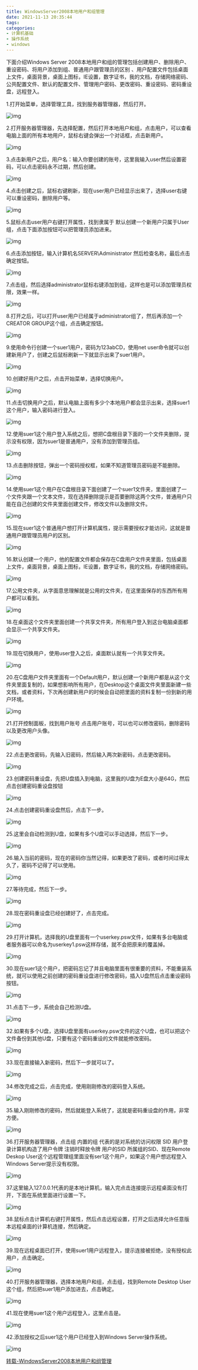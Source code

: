 ```yaml
---
title: WindowsServer2008本地用户和组管理
date: 2021-11-13 20:35:44
tags:
categories:
- 计算机基础
- 操作系统
- windows
---
```




下面介绍Windows Server 2008本地用户和组的管理包括创建用户、删除用户、重设密码、将用户添加到组、普通用户跟管理员的区别 、用户配置文件包括桌面上文件，桌面背景，桌面上图标，IE设置，数字证书，我的文档，存储网络密码、公共配置文件、默认的配置文件、管理用户密码、更改密码、重设密码、密码重设盘，远程登入。

<!-- more -->



1.打开始菜单，选择管理工具，找到服务器管理器，然后打开。

![img](http://blogimg.hongjy.cn/1766147-20190813204927125-784981881.png)

2.打开服务器管理器，先选择配置，然后打开本地用户和组，点击用户，可以查看电脑上面的所有本地用户，鼠标右键会弹出一个对话框，点击新用户。

![img](http://blogimg.hongjy.cn/1766147-20190813205026643-983174227.png)

3.点击新用户之后，用户名：输入你要创建的账号，这里我输入user然后设置密码，可以点击密码永不过期，然后创建。

![img](http://blogimg.hongjy.cn/1766147-20190813205252936-1805454423.png)

4.点击创建之后，鼠标右键刷新，现在user用户已经显示出来了，选择user右键可以重设密码，删除用户等。

![img](http://blogimg.hongjy.cn/1766147-20190813205426231-1805451286.png)

5.鼠标点击user用户右键打开属性，找到隶属于 默认创建一个新用户只属于User组，点击下面添加按钮可以把管理员添加进来。

![img](http://blogimg.hongjy.cn/1766147-20190813205630831-917089374.png)

6.点击添加按钮，输入计算机名SERVER\Administrator 然后检查名称，最后点击确定按钮。

![img](http://blogimg.hongjy.cn/1766147-20190813205937229-1345592469.png)

7.点击组，然后选择administrator鼠标右键添加到组，这样也是可以添加管理员权限，效果一样。

![img](http://blogimg.hongjy.cn/1766147-20190813210154859-61479052.png)

8.打开之后，可以打开user用户已经属于administrator组了，然后再添加一个CREATOR GROUP这个组，点击确定按钮。

![img](http://blogimg.hongjy.cn/1766147-20190813210344961-788776024.png)

9.使用命令行创建一个suer1用户，密码为123abCD，使用net user命令就可以创建新用户了，创建之后鼠标刷新一下就显示出来了suer1用户。

![img](http://blogimg.hongjy.cn/1766147-20190813210645874-1732958386.png)

10.创建好用户之后，点击开始菜单，选择切换用户。

![img](http://blogimg.hongjy.cn/1766147-20190813210851372-1224136308.png)

11.点击切换用户之后，默认电脑上面有多少个本地用户都会显示出来，选择suer1这个用户，输入密码进行登入。

![img](http://blogimg.hongjy.cn/1766147-20190813211001537-669650125.png)

12.使用suer1这个用户登入系统之后，想把C盘根目录下面的一个文件夹删除，提示没有权限，因为suer1是普通用户，没有添加到管理员组。

![img](http://blogimg.hongjy.cn/1766147-20190813211114918-537425949.png)

13.点击删除按钮，弹出一个密码授权框，如果不知道管理员密码是不能删除。

![img](http://blogimg.hongjy.cn/1766147-20190813211251488-377421929.png)

14.使用suer1这个用户在C盘根目录下面创建了一个suer1文件夹，里面创建了一个文件夹跟一个文本文件，现在选择删除提示是否要删除这两个文件，普通用户只能在自己创建的文件夹里面创建文件，修改文件以及删除文件。

![img](http://blogimg.hongjy.cn/1766147-20190813211412487-179716068.png)

15.现在suer1这个普通用户想打开计算机属性，提示需要授权才能访问，这就是普通用户跟管理员用户的区别。

![img](http://blogimg.hongjy.cn/1766147-20190813211702653-1202745077.png)

16.默认创建一个用户，他的配置文件都会保存在C盘用户文件夹里面，包括桌面上文件，桌面背景，桌面上图标，IE设置，数字证书，我的文档，存储网络密码。

![img](http://blogimg.hongjy.cn/1766147-20190813211816470-1680534985.png)

17.公用文件夹，从字面意思理解就是公用的文件夹，在这里面保存的东西所有用户都可以看到。

![img](http://blogimg.hongjy.cn/1766147-20190813212036293-1775539919.png)

18.在桌面这个文件夹里面创建一个共享文件夹，所有用户登入到这台电脑桌面都会显示一个共享文件夹。

![img](http://blogimg.hongjy.cn/1766147-20190813212347785-1734542185.png)

19.现在切换用户，使用user登入之后，桌面默认就有一个共享文件夹。

![img](http://blogimg.hongjy.cn/1766147-20190813212655472-1272676252.png)

20.在C盘用户文件夹里面有一个Default用户，默认创建一个新用户都是从这个文件夹里面复制的，如果想影响所有用户，在Desktop这个桌面文件夹里面新建一些文档，或者资料，下次再创建新用户的时候会自动把里面的资料复制一份到新的用户环境。

![img](http://blogimg.hongjy.cn/1766147-20190813212828372-565368962.png)

21.打开控制面板，找到用户账号 点击用户账号，可以也可以修改密码，删除密码以及更改用户头像。

![img](http://blogimg.hongjy.cn/1766147-20190813213238326-752298468.png)

22.点击更改密码，先输入旧密码，然后输入两次新密码，点击更改密码。

![img](http://blogimg.hongjy.cn/1766147-20190813213432473-1103652252.png)

23.创建密码重设盘，先把U盘插入到电脑，这里我的U盘为E盘大小是64G，然后点击创建密码重设盘按钮

![img](http://blogimg.hongjy.cn/1766147-20190813213524754-1565245923.png)

24.点击创建密码重设盘然后，点击下一步。

![img](http://blogimg.hongjy.cn/1766147-20190813213655606-578140607.png)

25.这里会自动检测到U盘，如果有多个U盘可以手动选择，然后下一步。

![img](http://blogimg.hongjy.cn/1766147-20190813213733851-908295958.png)

26.输入当前的密码，现在的密码你当然记得，如果更改了密码，或者时间过得太久了，密码不记得了可以使用。

![img](http://blogimg.hongjy.cn/1766147-20190813213813495-1357895226.png)

27.等待完成，然后下一步。

![img](http://blogimg.hongjy.cn/1766147-20190813213949334-2091676007.png)

28.现在密码重设盘已经创建好了，点击完成。

![img](http://blogimg.hongjy.cn/1766147-20190813214049640-2098754211.png)

29.打开计算机，选择我的U盘里面有一个userkey.psw文件，如果有多台电脑或者服务器可以命名为userkey1.psw这样存储，就不会把原来的覆盖掉。

![img](http://blogimg.hongjy.cn/1766147-20190813214127680-479125171.png)

30.现在suer1这个用户，把密码忘记了并且电脑里面有很重要的资料，不能重装系统，就可以使用之前创建的密码重设盘进行修改密码，插入U盘然后点击重设密码按钮。

![img](http://blogimg.hongjy.cn/1766147-20190813214438112-1663842351.png)

31.点击下一步，系统会自己检测U盘。

![img](http://blogimg.hongjy.cn/1766147-20190813214918563-431769398.png)

32.如果有多个U盘，选择U盘里面有userkey.psw文件的这个U盘，也可以把这个文件备份到其他U盘，只要有这个密码重设的文件就能修改密码。

![img](http://blogimg.hongjy.cn/1766147-20190813215732970-1628499186.png)

33.现在直接输入新密码，然后下一步就可以了。

![img](http://blogimg.hongjy.cn/1766147-20190813215953404-1039818207.png)

34.修改完成之后，点击完成，使用刚刚修改的密码登入系统。

![img](http://blogimg.hongjy.cn/1766147-20190813220035971-2045957291.png)

35.输入刚刚修改的密码，然后就能登入系统了，这就是密码重设盘的作用，非常方便。

![img](http://blogimg.hongjy.cn/1766147-20190813220136615-1923348214.png)

36.打开服务器管理器，点击组 内置的组 代表的是对系统的访问权限 SID 用户登录计算机构造了用户令牌 注销时释放令牌 用户的SID 所属组的SID、现在Remote Deskop User这个远程管理组里面没有ser1这个用户，如果这个用户想远程登入Windows Server提示没有权限。

![img](http://blogimg.hongjy.cn/1766147-20190813220305258-43624722.png)

37.这里输入127.0.0.1代表的是本地计算机，输入完点击连接提示远程桌面没有打开，下面在系统里面进行设置一下。

![img](http://blogimg.hongjy.cn/1766147-20190813220744039-592059913.png)

38.鼠标点击计算机右键打开属性，然后点击远程设置，打开之后选择允许任意版本远程桌面的计算机连接，然后确定。

![img](http://blogimg.hongjy.cn/1766147-20190813220955399-1378549825.png)

39.现在远程桌面已打开，使用suer1用户远程登入，提示连接被拒绝，没有授权此用户，点击确定。

![img](http://blogimg.hongjy.cn/1766147-20190813221232337-1176942110.png)

40.打开服务器管理器，选择本地用户和组，点击组，找到Remote Desktop User这个组，然后把suer1用户添加进去，点击确定。

![img](http://blogimg.hongjy.cn/1766147-20190813221409385-1209643535.png)

41.现在使用suer1这个用户远程登入，这里点击是。

![img](http://blogimg.hongjy.cn/1766147-20190813221605102-287359905.png)

42.添加授权之后suer1这个用户已经登入到Windows Server操作系统。

![img](http://blogimg.hongjy.cn/1766147-20190813221841618-1229664124.png)


[转载-WindowsServer2008本地用户和组管理](https://www.cnblogs.com/XiaoZhou-cn/p/11349092.html)

